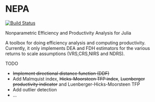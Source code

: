 # NEPA
[![Build Status](https://travis-ci.org/kepiej/NEPA.svg?branch=master)](https://travis-ci.org/kepiej/NEPA)

Nonparametric Efficiency and Productivity Analysis for Julia

A toolbox for doing efficiency analysis and computing productivity. Currently, it only implements DEA and FDH estimators for the various returns to scale assumptions (VRS,CRS,NIRS and NDRS).

TODO

* <s>Implement directional distance function (DDF)</s>
* Add Malmquist index, <s>Hicks-Moorsteen TFP index</s>, <s>Luenberger productivity indicator</s> and Luenberger-Hicks-Moorsteen TFP
* Add outlier detection
* ...
